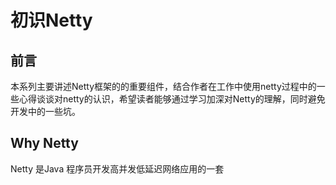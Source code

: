 # 初识Netty
## 前言
本系列主要讲述Netty框架的的重要组件，结合作者在工作中使用netty过程中的一些心得谈谈对netty的认识，希望读者能够通过学习加深对Netty的理解，同时避免开发中的一些坑。

## Why Netty
Netty 是Java 程序员开发高并发低延迟网络应用的一套